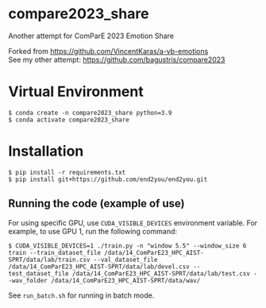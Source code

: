 # compare2023_share
Another attempt for ComParE 2023 Emotion Share

Forked from https://github.com/VincentKaras/a-vb-emotions  
See my other attempt: https://github.com/bagustris/compare2023

# Virtual Environment

```
$ conda create -n compare2023_share python=3.9
$ conda activate compare2023_share
```

# Installation

```
$ pip install -r requirements.txt
$ pip install git+https://github.com/end2you/end2you.git
```

## Running the code (example of use)
For using specific GPU, use `CUDA_VISIBLE_DEVICES` environment variable. For example, to use GPU 1, run the following command:
```
$ CUDA_VISIBLE_DEVICES=1 ./train.py -n "window 5.5" --window_size 6 train --train_dataset_file /data/14_ComParE23_HPC_AIST-SPRT/data/lab/train.csv --val_dataset_file /data/14_ComParE23_HPC_AIST-SPRT/data/lab/devel.csv --test_dataset_file /data/14_ComParE23_HPC_AIST-SPRT/data/lab/test.csv --wav_folder /data/14_ComParE23_HPC_AIST-SPRT/data/wav/
```

See `run_batch.sh` for running in batch mode.

